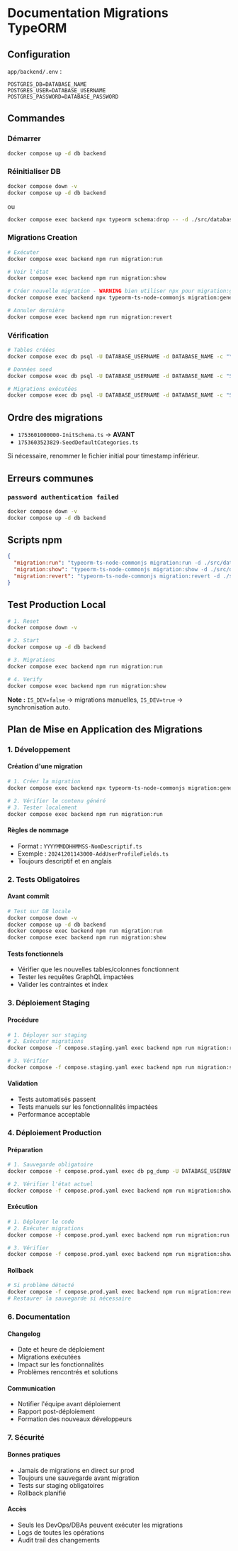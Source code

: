 # Documentation Migrations TypeORM

## Configuration

`app/backend/.env` :
```env
POSTGRES_DB=DATABASE_NAME
POSTGRES_USER=DATABASE_USERNAME
POSTGRES_PASSWORD=DATABASE_PASSWORD
```

## Commandes

### Démarrer
```bash
docker compose up -d db backend
```

### Réinitialiser DB
```bash
docker compose down -v
docker compose up -d db backend
```

ou 

```bash
docker compose exec backend npx typeorm schema:drop -- -d ./src/database/config/datasource.ts
```

### Migrations Creation
```bash
# Exécuter
docker compose exec backend npm run migration:run

# Voir l'état
docker compose exec backend npm run migration:show

# Créer nouvelle migration - WARNING bien utiliser npx pour migration:generate et non npm
docker compose exec backend npx typeorm-ts-node-commonjs migration:generate src/database/migrations/NomMigration -d ./src/database/config/datasource.ts

# Annuler dernière
docker compose exec backend npm run migration:revert
```

### Vérification
```bash
# Tables créées
docker compose exec db psql -U DATABASE_USERNAME -d DATABASE_NAME -c "\dt"

# Données seed
docker compose exec db psql -U DATABASE_USERNAME -d DATABASE_NAME -c "SELECT * FROM category;"

# Migrations exécutées
docker compose exec db psql -U DATABASE_USERNAME -d DATABASE_NAME -c "SELECT * FROM migrations ORDER BY timestamp;"
```

## Ordre des migrations

- `1753601000000-InitSchema.ts` → **AVANT**
- `1753603523829-SeedDefaultCategories.ts`

Si nécessaire, renommer le fichier initial pour timestamp inférieur.

## Erreurs communes

### `password authentication failed`
```bash
docker compose down -v
docker compose up -d db backend
```

## Scripts npm

```json
{
  "migration:run": "typeorm-ts-node-commonjs migration:run -d ./src/database/config/datasource.ts",
  "migration:show": "typeorm-ts-node-commonjs migration:show -d ./src/database/config/datasource.ts",
  "migration:revert": "typeorm-ts-node-commonjs migration:revert -d ./src/database/config/datasource.ts"
}
```

## Test Production Local

```bash
# 1. Reset
docker compose down -v

# 2. Start
docker compose up -d db backend

# 3. Migrations
docker compose exec backend npm run migration:run

# 4. Verify
docker compose exec backend npm run migration:show
```

**Note :** `IS_DEV=false` → migrations manuelles, `IS_DEV=true` → synchronisation auto.

## Plan de Mise en Application des Migrations

### 1. Développement

#### Création d'une migration
```bash
# 1. Créer la migration
docker compose exec backend npx typeorm-ts-node-commonjs migration:generate src/database/migrations/NomDescriptif -d ./src/database/config/datasource.ts

# 2. Vérifier le contenu généré
# 3. Tester localement
docker compose exec backend npm run migration:run
```

#### Règles de nommage
- Format : `YYYYMMDDHHMMSS-NomDescriptif.ts`
- Exemple : `20241201143000-AddUserProfileFields.ts`
- Toujours descriptif et en anglais

### 2. Tests Obligatoires

#### Avant commit
```bash
# Test sur DB locale
docker compose down -v
docker compose up -d db backend
docker compose exec backend npm run migration:run
docker compose exec backend npm run migration:show
```

#### Tests fonctionnels
- Vérifier que les nouvelles tables/colonnes fonctionnent
- Tester les requêtes GraphQL impactées
- Valider les contraintes et index

### 3. Déploiement Staging

#### Procédure
```bash
# 1. Déployer sur staging
# 2. Exécuter migrations
docker compose -f compose.staging.yaml exec backend npm run migration:run

# 3. Vérifier
docker compose -f compose.staging.yaml exec backend npm run migration:show
```

#### Validation
- Tests automatisés passent
- Tests manuels sur les fonctionnalités impactées
- Performance acceptable

### 4. Déploiement Production

#### Préparation
```bash
# 1. Sauvegarde obligatoire
docker compose -f compose.prod.yaml exec db pg_dump -U DATABASE_USERNAME DATABASE_NAME > backup_$(date +%Y%m%d_%H%M%S).sql

# 2. Vérifier l'état actuel
docker compose -f compose.prod.yaml exec backend npm run migration:show
```

#### Exécution
```bash
# 1. Déployer le code
# 2. Exécuter migrations
docker compose -f compose.prod.yaml exec backend npm run migration:run

# 3. Vérifier
docker compose -f compose.prod.yaml exec backend npm run migration:show
```

#### Rollback
```bash
# Si problème détecté
docker compose -f compose.prod.yaml exec backend npm run migration:revert
# Restaurer la sauvegarde si nécessaire
```

### 6. Documentation

#### Changelog
- Date et heure de déploiement
- Migrations exécutées
- Impact sur les fonctionnalités
- Problèmes rencontrés et solutions

#### Communication
- Notifier l'équipe avant déploiement
- Rapport post-déploiement
- Formation des nouveaux développeurs

### 7. Sécurité

#### Bonnes pratiques
- Jamais de migrations en direct sur prod
- Toujours une sauvegarde avant migration
- Tests sur staging obligatoires
- Rollback planifié

#### Accès
- Seuls les DevOps/DBAs peuvent exécuter les migrations
- Logs de toutes les opérations
- Audit trail des changements
